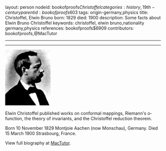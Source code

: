 layout: person
nodeid: bookofproofs$Christoffel
categories: history,19th-century
parentid: bookofproofs$603
tags: origin-germany,physics
title: Christoffel, Elwin Bruno
born: 1829
died: 1900
description: Some facts about Elwin Bruno Christoffel
keywords: christoffel, elwin bruno,nationality germany,physics
references: bookofproofs$6909
contributors: bookofproofs,@MacTutor

---


---

![Christoffel.jpg](https://github.com/bookofproofs/bookofproofs.github.io/blob/main/_sources/_assets/images/portraits/Christoffel.jpg?raw=true)

Elwin Christoffel published works on conformal mappings, Riemann's o-function, the theory of invariants, and the Christoffel reduction theorem.

Born 10 November 1829 Montjoie Aachen (now Monschau), Germany. Died 15 March 1900 Strasbourg, France.


View full biography at [MacTutor](https://mathshistory.st-andrews.ac.uk/Biographies/Christoffel/).